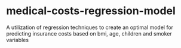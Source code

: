 # medical-costs-regression-model
A utilization of regression techniques to create an optimal model for predicting insurance costs based on bmi, age, children and smoker variables
